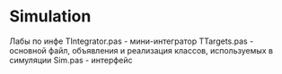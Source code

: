# Simulation
Лабы по инфе
TIntegrator.pas - мини-интегратор
TTargets.pas - основной файл, объявления и реализация классов, используемых в симуляции
Sim.pas - интерфейс
